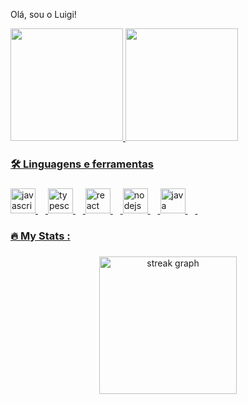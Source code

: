 Olá, sou o Luigi!

<div>
<a href="https://github.com/luigibrugs">
<img height="180em" src="https://github-readme-stats.vercel.app/api/top-langs/?username=luigibrugs&layout=compact&langs_count=7&theme=dracula"/>
<img height="180em" src="https://github-readme-stats.vercel.app/api?username=luigibrugs&show_icons=true&theme=dracula&include_all_commits=true&count_private=true"/>
</div>

<h3 align="left">🛠 Linguagens e ferramentas</h3>

###

<div align="left">
    <img src="https://cdn.jsdelivr.net/gh/devicons/devicon/icons/javascript/javascript-original.svg" height="40" alt="javascript logo"  />
  <img width="12" />
  <img src="https://cdn.jsdelivr.net/gh/devicons/devicon/icons/typescript/typescript-original.svg" height="40" alt="typescript logo"  />
  <img width="12" />
  <img src="https://cdn.jsdelivr.net/gh/devicons/devicon/icons/react/react-original.svg" height="40" alt="react logo"  />
  <img width="12" />
  <img src="https://cdn.jsdelivr.net/gh/devicons/devicon/icons/nodejs/nodejs-original.svg" height="40" alt="nodejs logo"  />
  <img width="12" />
 
  <img src="https://cdn.jsdelivr.net/gh/devicons/devicon/icons/java/java-original.svg" height="40" alt="java logo"  />
  <img width="12" />
<img width="12" />

</div>

###

<h3 align="left">🔥   My Stats :</h3>

###

<div align="center">
  <img src="https://streak-stats.demolab.com?user=luigibrugs&locale=en&mode=daily&theme=dark&hide_border=false&border_radius=5&order=3" height="220" alt="streak graph"  />


</div>
<!---
luigibrugs/luigibrugs is a ✨ special ✨ repository because its `README.md` (this file) appears on your GitHub profile.
You can click the Preview link to take a look at your changes.
--->
